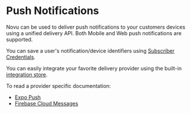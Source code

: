 # Push Notifications

Novu can be used to deliver push notifications to your customers devices using a unified delivery API. Both Mobile and Web push notifications are supported.

You can save a user's notification/device identifiers using [Subscriber Credentials](/platform/subscribers#updating-subscriber-credentials).

You can easily integrate your favorite delivery provider using the built-in [integration store](https://web.novu.co/integrations).

To read a provider specific documentation:

- [Expo Push](/channels/push/expo)
- [Firebase Cloud Messages](/channels/push/fcm)
